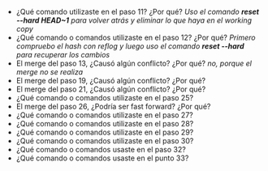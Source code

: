 - ¿Qué comando utilizaste en el paso 11? ¿Por qué?
*Uso el comando <strong>reset --hard HEAD~1</strong> para volver atrás y eliminar lo que haya en el working copy*
- ¿Qué comando o comandos utilizaste en el paso 12? ¿Por qué?
*Primero compruebo el hash con reflog y luego uso el comando <strong> reset --hard <hash></strong> para recuperar los cambios*
- El merge del paso 13, ¿Causó algún conflicto? ¿Por qué?
*no, porque el merge no se realiza*
- El merge del paso 19, ¿Causó algún conflicto? ¿Por qué?
- El merge del paso 21, ¿Causó algún conflicto? ¿Por qué?
- ¿Qué comando o comandos utilizaste en el paso 25?
- El merge del paso 26, ¿Podría ser fast forward? ¿Por qué?
- ¿Qué comando o comandos utilizaste en el paso 27?
- ¿Qué comando o comandos utilizaste en el paso 28?
- ¿Qué comando o comandos utilizaste en el paso 29?
- ¿Qué comando o comandos utilizaste en el paso 30?
- ¿Qué comando o comandos usaste en el paso 32?
- ¿Qué comando o comandos usaste en el punto 33?
